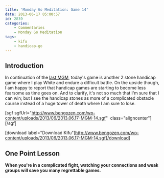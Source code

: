 ```yaml
---
title: 'Monday Go Meditation: Game 14'
date: 2013-06-17 05:00:57
id: 2839
categories:
	- Commentaries
	- Monday Go Meditation
tags:
	- kifu
 	- handicap-go
---
```


## Introduction

In continuation of the [last MGM](http://www.bengozen.com/monday-go-meditation-game-13/ "Monday Go Meditation: Game 13"), today's game is another 2 stone handicap game where I play White and endure a difficult battle. On the upside though, I am happy to report that handicap games are starting to become less fearsome as time goes on. And to clarify, it's not so much that I'm sure that I can win; but I see the handicap stones as more of a complicated obstacle course instead of a huge tower of death where I am sure to lose.

[sgf sgfUrl="http://www.bengozen.com/wp-content/uploads/2013/06/2013.06.17-MGM-14.sgf"  class="aligncenter"][/sgf]

[download label="Download Kifu"]http://www.bengozen.com/wp-content/uploads/2013/06/2013.06.17-MGM-14.sgf[/download]

## **One Point Lesson**

**When you're in a complicated fight, watching your connections and weak groups will save you many regrettable games.**